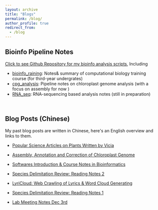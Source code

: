 ```yaml
---
layout: archive
title: "Blogs"
permalink: /blog/
author_profile: true
redirect_from:
  - /blog
---
```


## Bioinfo Pipeline Notes
[Click to see Github Repository for my bioinfo analysis scripts](https://github.com/imengyuan/Bioinfo-pipelines), Including

* [bioinfo_raining](https://github.com/imengyuan/Bioinfo-pipelines/tree/master/bioinfo_training): Notes& summary of computational biology training course (for third-year undergrates)
* [cpg_analysis](https://github.com/imengyuan/Bioinfo-pipelines/tree/master/cpg_analysis): Pipeline notes on chloroplast genome analysis (with a focus on assembly for now )
* [RNA_seq](https://github.com/imengyuan/Bioinfo-pipelines/tree/master/rna_seq): RNA-sequencing based analysis notes (still in preparation)

<br>

## Blog Posts (Chinese)
My past blog posts are written in Chinese, here's an English overview and links to them.

* [Popular Science Articles on Plants Written by Vicia](https://imengyuan.github.io/blog/2018-03-23-plant-articles/)

* [Assembly, Annotation and Correction of Chloroplast Genome](https://imengyuan.github.io/blog/2018-03-22-cpg-analysis/)

* [Softwares Introduction & Course Notes in Bioinformatics](https://imengyuan.github.io/blog/2017-12-14-bioinfo-course-review/)

* [Species Delimitation Review: Reading Notes 2](https://imengyuan.github.io/blog/2017-12-14-species-delimitation-7-veils/)

* [LyriCloud: Web Crawling of Lyrics & Word Cloud Generating](https://imengyuan.github.io/blog/2017-12-07-LyriCloud/)

* [Species Delimitation Review: Reading Notes 1](https://imengyuan.github.io/blog/species-delimitation/)

* [Lab Meeting Notes Dec 3rd](https://imengyuan.github.io/blog/171203paper/)
